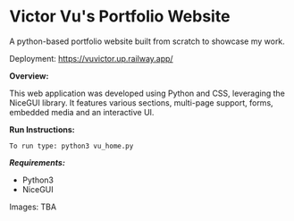 # Victor Vu's Portfolio Website

A python-based portfolio website built from scratch to showcase my work.

Deployment: https://vuvictor.up.railway.app/

**Overview:**

This web application was developed using Python and CSS, leveraging the NiceGUI library. 
It features various sections, multi-page support, forms, embedded media and an interactive UI.

**Run Instructions:**
```
To run type: python3 vu_home.py
```

***Requirements:***
- Python3
- NiceGUI

Images: TBA
